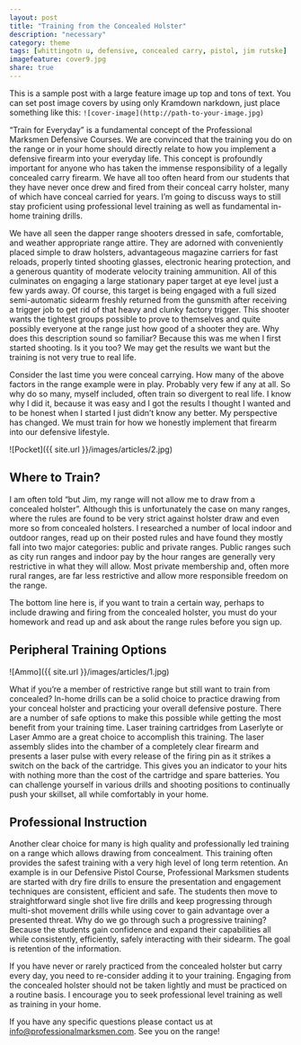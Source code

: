 ```yaml
---
layout: post
title: "Training from the Concealed Holster"
description: "necessary"
category: theme
tags: [whittingotn u, defensive, concealed carry, pistol, jim rutske]
imagefeature: cover9.jpg
share: true
---
```


This is a sample post with a large feature image up top and tons of text. You can set post image covers by using only Kramdown narkdown, just place something like this: `![cover-image](http://path-to-your-image.jpg)`

“Train for Everyday” is a fundamental concept of the Professional Marksmen Defensive Courses. We are convinced that the training you do on the range or in your home should directly relate to how you implement a defensive firearm into your everyday life. This concept is profoundly important for anyone who has taken the immense responsibility of a legally concealed carry firearm. We have all too often heard from our students that they have never once drew and fired from their conceal carry holster, many of which have conceal carried for years. I’m going to discuss ways to still stay proficient using professional level training as well as fundamental in-home training drills. 

We have all seen the dapper range shooters dressed in safe, comfortable, and weather appropriate range attire. They are adorned with conveniently placed simple to draw holsters, advantageous magazine carriers for fast reloads, properly tinted shooting glasses, electronic hearing protection, and a generous quantity of moderate velocity training ammunition. All of this culminates on engaging a large stationary paper target at eye level just a few yards away. Of course, this target is being engaged with a full sized semi-automatic sidearm freshly returned from the gunsmith after receiving a trigger job to get rid of that heavy and clunky factory trigger. This shooter wants the tightest groups possible to prove to themselves and quite possibly everyone at the range just how good of a shooter they are. Why does this description sound so familiar?  Because this was me when I first started shooting.  Is it you too? We may get the results we want but the training is not very true to real life. 

Consider the last time you were conceal carrying. How many of the above factors in the range example were in play. Probably very few if any at all. So why do so many, myself included, often train so divergent to real life. I know why I did it, because it was easy and I got the results I thought I wanted and to be honest when I started I just didn’t know any better. My perspective has changed. We must train for how we honestly implement that firearm into our defensive lifestyle.   

![Pocket]({{ site.url }}/images/articles/2.jpg)


## Where to Train?

I am often told “but Jim, my range will not allow me to draw from a concealed holster”. Although this is unfortunately the case on many ranges, where the rules are found to be very strict against holster draw and even more so from concealed holsters. I researched a number of local indoor and outdoor ranges, read up on their posted rules and have found they mostly fall into two major categories: public and private ranges. Public ranges such as city run ranges and indoor pay by the hour ranges are generally very restrictive in what they will allow.  Most private membership and, often more rural ranges, are far less restrictive and allow more responsible freedom on the range. 

The bottom line here is, if you want to train a certain way, perhaps to include drawing and firing from the concealed holster, you must do your homework and read up and ask about the range rules before you sign up. 

## Peripheral Training Options

![Ammo]({{ site.url }}/images/articles/1.jpg)

What if you’re a member of restrictive range but still want to train from concealed? In-home drills can be a solid choice to practice drawing from your conceal holster and practicing your overall defensive posture. There are a number of safe options to make this possible while getting the most benefit from your training time. Laser training cartridges from Laserlyte or Laser Ammo are a great choice to accomplish this training. The laser assembly slides into the chamber of a completely clear firearm and presents a laser pulse with every release of the firing pin as it strikes a switch on the back of the cartridge. This gives you an indicator to your hits with nothing more than the cost of the cartridge and spare batteries. You can challenge yourself in various drills and shooting positions to continually push your skillset, all while comfortably in your home. 

## Professional Instruction

Another clear choice for many is high quality and professionally led training on a range which allows drawing from concealment. This training often provides the safest training with a very high level of long term retention. An example is in our Defensive Pistol Course, Professional Marksmen students are started with dry fire drills to ensure the presentation and engagement techniques are consistent, efficient and safe. The students then move to straightforward single shot live fire drills and keep progressing through multi-shot movement drills while using cover to gain advantage over a presented threat. Why do we go through such a progressive training? Because the students gain confidence and expand their capabilities all while consistently, efficiently, safely interacting with their sidearm.  The goal is retention of the information.

If you have never or rarely practiced from the concealed holster but carry every day, you need to re-consider adding it to your training. Engaging from the concealed holster should not be taken lightly and must be practiced on a routine basis. I encourage you to seek professional level training as well as training in your home. 

If you have any specific questions please contact us at info@professionalmarksmen.com. See you on the range!
